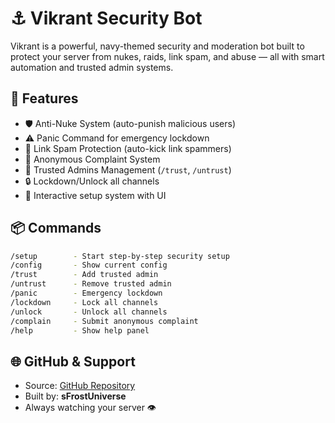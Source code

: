 # ⚓ Vikrant Security Bot

Vikrant is a powerful, navy-themed security and moderation bot built to protect your server from nukes, raids, link spam, and abuse — all with smart automation and trusted admin systems.

## 🚀 Features

- 🛡️ Anti-Nuke System (auto-punish malicious users)
- ⚠️ Panic Command for emergency lockdown
- 🔗 Link Spam Protection (auto-kick link spammers)
- 🧾 Anonymous Complaint System
- 🤝 Trusted Admins Management (`/trust`, `/untrust`)
- 🔒 Lockdown/Unlock all channels
- 📜 Interactive setup system with UI

## 📦 Commands

```bash
/setup        - Start step-by-step security setup
/config       - Show current config
/trust        - Add trusted admin
/untrust      - Remove trusted admin
/panic        - Emergency lockdown
/lockdown     - Lock all channels
/unlock       - Unlock all channels
/complain     - Submit anonymous complaint
/help         - Show help panel
```

## 🌐 GitHub & Support

- Source: [GitHub Repository](https://github.com/sFrostUniverse/Vikrant-bot)
- Built by: **sFrostUniverse**
- Always watching your server 👁